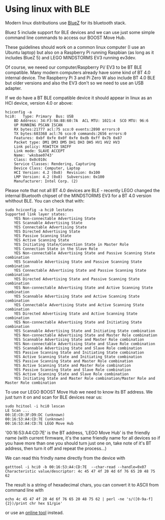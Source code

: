 # Using linux with BLE

Modern linux distributions use [BlueZ](http://www.bluez.org/) for its bluetooth stack.

Bluez 5 include support for BLE devices and we can use just some simple command line commands to access our BOOST Move Hub.


These guidelines should work on a common linux computer (I use an Ubuntu laptop) but also on a Raspberry Pi running Raspbian (as long as it includes BlueZ 5) and LEGO MINDSTORMS EV3 running ev3dev.


Of course, we neeed our computer/Raspberry Pi/ EV3 to be BT BLE compatible. Many modern computers already have some kind of BT 4.0 internal device. The Raspberry Pi 3 and Pi Zero W also include BT 4.0 BLE but older versions and also the EV3 don't so we need to use an USB adapter.


If we do have a BT BLE compatible device it should appear in linux as an HCI device, version 4.0 or above:
```
hciconfig -a
hci0:	Type: Primary  Bus: USB
	BD Address: 34:F3:9A:88:60:7A  ACL MTU: 1021:4  SCO MTU: 96:6
	UP RUNNING PSCAN ISCAN 
	RX bytes:21777 acl:75 sco:0 events:2890 errors:0
	TX bytes:603368 acl:76 sco:0 commands:2656 errors:0
	Features: 0xbf 0xfe 0x0f 0xfe 0xdb 0xff 0x7b 0x87
	Packet type: DM1 DM3 DM5 DH1 DH3 DH5 HV1 HV2 HV3 
	Link policy: RSWITCH SNIFF 
	Link mode: SLAVE ACCEPT 
	Name: 'wksbae0743'
	Class: 0x0c010c
	Service Classes: Rendering, Capturing
	Device Class: Computer, Laptop
	HCI Version: 4.2 (0x8)  Revision: 0x100
	LMP Version: 4.2 (0x8)  Subversion: 0x100
	Manufacturer: Intel Corp. (2)
```

Please note that not all BT 4.0 devices are BLE - recently LEGO changed the internal Bluetooth chipset of the MINDSTORMS EV3 for a BT 4.0 version whithout BLE. You can check that with:

```
sudo hciconfig -a hci0 lestates
Supported link layer states:
	YES Non-connectable Advertising State
	YES Scannable Advertising State
	YES Connectable Advertising State
	YES Directed Advertising State
	YES Passive Scanning State
	YES Active Scanning State
	YES Initiating State/Connection State in Master Role
	YES Connection State in the Slave Role
	YES Non-connectable Advertising State and Passive Scanning State combination
	YES Scannable Advertising State and Passive Scanning State combination
	YES Connectable Advertising State and Passive Scanning State combination
	YES Directed Advertising State and Passive Scanning State combination
	YES Non-connectable Advertising State and Active Scanning State combination
	YES Scannable Advertising State and Active Scanning State combination
	YES Connectable Advertising State and Active Scanning State combination
	YES Directed Advertising State and Active Scanning State combination
	YES Non-connectable Advertising State and Initiating State combination
	YES Scannable Advertising State and Initiating State combination
	YES Non-connectable Advertising State and Master Role combination
	YES Scannable Advertising State and Master Role combination
	YES Non-connectable Advertising State and Slave Role combination
	YES Scannable Advertising State and Slave Role combination
	YES Passive Scanning State and Initiating State combination
	YES Active Scanning State and Initiating State combination
	YES Passive Scanning State and Master Role combination
	YES Active Scanning State and Master Role combination
	YES Passive Scanning State and Slave Role combination
	YES Active Scanning State and Slave Role combination
	YES Initiating State and Master Role combination/Master Role and Master Role combination
```

To use our LEGO BOOST Move Hub we need to know its BT address. We just turn it on and scan for BLE devices near us:

```
sudo hcitool -i hci0 lescan
LE Scan ...
00:1E:C0:3F:D9:DC (unknown)
00:16:53:A4:CD:7E (unknown)
00:16:53:A4:CD:7E LEGO Move Hub
```

'00:16:53:A4:CD:7E' is the BT address, 'LEGO Move Hub' is the friendly name (with current firmware, it's the same friendly name for all devices so if you have more than one you should turn just one on, take note of it's BT address, then turn it off and repeat the process...)

We can read this frindly name directly from the device with

```
gatttool -i hci0 -b 00:16:53:A4:CD:7E  --char-read --handle=0x07
Characteristic value/descriptor: 4c 45 47 4f 20 4d 6f 76 65 20 48 75 62
```

The result is a string of hexadecimal chars, you can convert it to ASCII from command line with
```
echo 4c 45 47 4f 20 4d 6f 76 65 20 48 75 62 | perl -ne 's/([0-9a-f]{2})/print chr hex $1/gie'
```
or use an [online tool](http://www.rapidtables.com/convert/number/hex-to-ascii.htm) instead.
